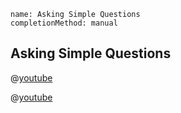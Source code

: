 ```ngMeta
name: Asking Simple Questions
completionMethod: manual
```

## Asking Simple Questions

@[youtube](XwT8xeQPbyQ)

@[youtube](mLefVAvKsRk)

